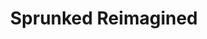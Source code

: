 ---
slug: sprunked-reimagined-1703
title: Sprunked Reimagined
description: "Sprunked Reimagined is an exciting online game. Play for free directly in your browser!"
icon: /images/popular_mods/Sprunked Reimagined.png
url: https://wowtbc.net/sprunkin/sprunked-reimagined/index.html
previewImage: /images/popular_mods/Sprunked Reimagined.png
type: popular mods

# SEO配置
seo:
  title: "Sprunked Reimagined - Play Free Online Game | Fun Browser Games"
  description: "Sprunked Reimagined - Play this fun online game for free in your browser. No download required!"
  ogImage: "/images/popular_mods/Sprunked Reimagined.png"
  keywords: "sprunked-reimagined-1703, online game, browser game, free game, popular mods game, play online"

videoUrls:
  - https://www.youtube.com/embed/example1
  - https://www.youtube.com/embed/example2

whyPlay:
  title: "Why Play Sprunked Reimagined?"
  items:
    - "Immersive Gameplay: Sprunked Reimagined offers an engaging and immersive gaming experience that will keep you entertained for hours"
    - "Challenging Levels: Test your skills with increasingly difficult challenges and obstacles"
    - "Beautiful Graphics: Enjoy stunning visuals and smooth animations that bring the game world to life"
    - "Regular Updates: New content and features are added regularly to keep the game fresh and exciting"
    - "Free to Play: Experience all the fun without spending a penny"
    - "Community Features: Connect with other players, share strategies, and compete for high scores"
    - "Cross-Platform: Play on any device with a web browser, no downloads required"

features:
  title: "Key Features of Sprunked Reimagined"
  image: "/images/popular_mods/Sprunked Reimagined.png"
  items:
    - "Intuitive Controls: Easy to learn controls make Sprunked Reimagined accessible for players of all skill levels"
    - "Multiple Game Modes: Enjoy various gameplay options that provide different challenges and experiences"
    - "Character Customization: Personalize your gaming experience with unique characters and items"
    - "Achievement System: Complete special tasks to earn rewards and recognition"
    - "Leaderboards: Compete with players worldwide and see who can achieve the highest scores"

characteristics:
  title: "Game Characteristics"
  image: "/images/popular_mods/Sprunked Reimagined.png"
  items:
    - "Genre: Popular mods game with elements of strategy and skill"
    - "Difficulty: Suitable for both casual gamers and those seeking a challenge"
    - "Play Time: Quick sessions or extended gameplay, depending on your preference"
    - "Art Style: Vibrant and engaging visuals that enhance the gaming experience"
    - "Sound Design: Immersive audio that complements the gameplay perfectly"

info: "Sprunked Reimagined is an exciting online game that offers players a unique and engaging gaming experience. With its intuitive controls, stunning visuals, and challenging gameplay, Sprunked Reimagined provides hours of entertainment for players of all ages and skill levels. Whether you're looking for a quick gaming session during a break or an extended play session, Sprunked Reimagined delivers an immersive experience that will keep you coming back for more. The game features multiple levels of increasing difficulty, ensuring that players are constantly challenged as they progress. With regular updates adding new content and features, Sprunked Reimagined remains fresh and exciting, providing endless entertainment options for its growing community of players."

howToPlayIntro: "Welcome to Sprunked Reimagined! This guide will walk you through the basics and help you master the game. Whether you're a beginner or looking to improve your skills, these tips and instructions will enhance your gaming experience."

howToPlaySteps:
  - title: "Getting Started"
    description: "Begin your Sprunked Reimagined adventure by familiarizing yourself with the controls. Use your keyboard or mouse to navigate through the game interface. The tutorial will guide you through the basic mechanics and help you understand the objectives."
  - title: "Understanding the Objectives"
    description: "In Sprunked Reimagined, your main goal is to progress through levels by completing specific objectives. Each level presents unique challenges that require different strategies and approaches."
  - title: "Mastering the Controls"
    description: "Practice using the controls to improve your precision and reaction time. Sprunked Reimagined requires quick reflexes and strategic thinking to overcome obstacles and defeat opponents."
  - title: "Utilizing Power-ups"
    description: "Collect power-ups throughout the game to enhance your abilities and overcome difficult challenges. Each power-up offers unique advantages that can be crucial for success."
  - title: "Developing Strategies"
    description: "As you progress in Sprunked Reimagined, develop effective strategies for different scenarios. Analyze patterns, anticipate challenges, and adapt your approach to maximize your performance."

faq:
  title: "Frequently Asked Questions about Sprunked Reimagined"
  items:
    - question: "Is Sprunked Reimagined free to play?"
      answer: "Yes, Sprunked Reimagined is completely free to play directly in your web browser. No downloads or purchases are required to enjoy the full game experience."
    - question: "Can I play Sprunked Reimagined on mobile devices?"
      answer: "Yes, Sprunked Reimagined is optimized for both desktop and mobile play. You can enjoy the game on any device with a web browser and internet connection."
    - question: "Are there any in-game purchases?"
      answer: "While Sprunked Reimagined is free to play, there may be optional in-game purchases available for cosmetic items or additional features that don't affect core gameplay."
    - question: "How often is Sprunked Reimagined updated?"
      answer: "The developers regularly update Sprunked Reimagined with new content, features, and improvements based on player feedback and game performance."
    - question: "Can I play Sprunked Reimagined offline?"
      answer: "Currently, Sprunked Reimagined requires an internet connection to play as it's a browser-based online game."
    - question: "Is Sprunked Reimagined suitable for children?"
      answer: "Yes, Sprunked Reimagined is designed to be family-friendly and suitable for players of all ages."
    - question: "How do I report bugs or issues?"
      answer: "If you encounter any problems while playing Sprunked Reimagined, you can report them through the game's support page or contact the developers directly through their website."
    - question: "Still Have Questions?"
      answer: "If you have additional questions about Sprunked Reimagined that aren't covered in this FAQ, please visit our support center or contact our customer service team for assistance."
---